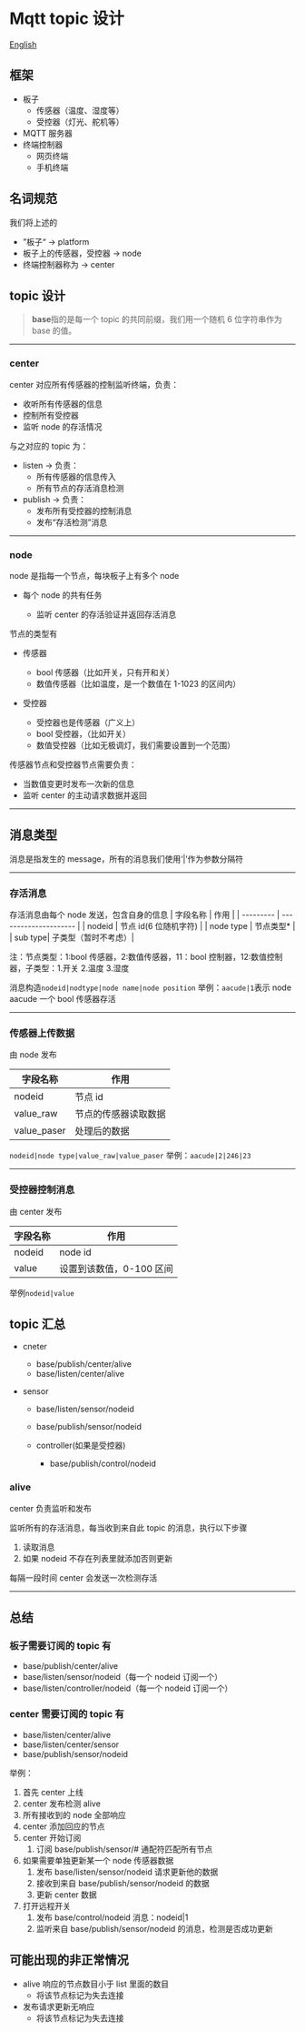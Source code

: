 # Mqtt topic 设计

[English](./readme_en.md)

## 框架

- 板子
  - 传感器（温度、湿度等）
  - 受控器（灯光、舵机等）
- MQTT 服务器
- 终端控制器
  - 网页终端
  - 手机终端

## 名词规范

我们将上述的

- ”板子“ -> platform
- 板子上的传感器，受控器 -> node
- 终端控制器称为 -> center

## topic 设计

> **base**指的是每一个 topic 的共同前缀，我们用一个随机 6 位字符串作为 base 的值。

---

### center

center 对应所有传感器的控制监听终端，负责：

- 收听所有传感器的信息
- 控制所有受控器
- 监听 node 的存活情况

与之对应的 topic 为：

- listen -> 负责：
  - 所有传感器的信息传入
  - 所有节点的存活消息检测
- publish -> 负责：
  - 发布所有受控器的控制消息
  - 发布“存活检测”消息

---

### node

node 是指每一个节点，每块板子上有多个 node

- 每个 node 的共有任务

  - 监听 center 的存活验证并返回存活消息

节点的类型有

- 传感器

  - bool 传感器（比如开关，只有开和关）
  - 数值传感器（比如温度，是一个数值在 1-1023 的区间内）

- 受控器
  - 受控器也是传感器（广义上）
  - bool 受控器，（比如开关）
  - 数值受控器（比如无极调灯，我们需要设置到一个范围）

传感器节点和受控器节点需要负责：

- 当数值变更时发布一次新的信息
- 监听 center 的主动请求数据并返回

---

## 消息类型

消息是指发生的 message，所有的消息我们使用‘|’作为参数分隔符

---

### 存活消息

存活消息由每个 node 发送，包含自身的信息
| 字段名称 | 作用 |
| --------- | --------------------- |
| nodeid | 节点 id(6 位随机字符) |
| node type | 节点类型\* |
| sub type| 子类型（暂时不考虑）|

注：节点类型：1:bool 传感器，2:数值传感器，11：bool 控制器，12:数值控制器，子类型：1.开关 2.温度 3.湿度

消息构造`nodeid|nodtype|node name|node position`
举例：`aacude|1`表示 node aacude 一个 bool 传感器存活

---

### 传感器上传数据

由 node 发布

| 字段名称    | 作用                 |
| ----------- | -------------------- |
| nodeid      | 节点 id              |
| value_raw   | 节点的传感器读取数据 |
| value_paser | 处理后的数据         |

`nodeid|node type|value_raw|value_paser`
举例：`aacude|2|246|23`

---

### 受控器控制消息

由 center 发布

| 字段名称 | 作用                     |
| -------- | ------------------------ |
| nodeid   | node id                  |
| value    | 设置到该数值，0-100 区间 |

举例`nodeid|value`

## topic 汇总

- cneter
  - base/publish/center/alive
  - base/listen/center/alive
- sensor

  - base/listen/sensor/nodeid
  - base/publish/sensor/nodeid

  - controller(如果是受控器)
    - base/publish/control/nodeid

### alive

center 负责监听和发布

监听所有的存活消息，每当收到来自此 topic 的消息，执行以下步骤

1. 读取消息
2. 如果 nodeid 不存在列表里就添加否则更新

每隔一段时间 center 会发送一次检测存活

---

## 总结

### 板子需要订阅的 topic 有

- base/publish/center/alive
- base/listen/sensor/nodeid（每一个 nodeid 订阅一个）
- base/listen/controller/nodeid（每一个 nodeid 订阅一个）

### center 需要订阅的 topic 有

- base/listen/center/alive
- base/listen/center/sensor
- base/publish/sensor/nodeid

举例：

1. 首先 center 上线
2. center 发布检测 alive
3. 所有接收到的 node 全部响应
4. center 添加回应的节点
5. center 开始订阅
   1. 订阅 base/publish/sensor/# 通配符匹配所有节点
6. 如果需要单独更新某一个 node 传感器数据
   1. 发布 base/listen/sensor/nodeid 请求更新他的数据
   2. 接收到来自 base/publish/sensor/nodeid 的数据
   3. 更新 center 数据
7. 打开远程开关
   1. 发布 base/control/nodeid 消息：nodeid|1
   2. 监听来自 base/publish/sensor/nodeid 的消息，检测是否成功更新

## 可能出现的非正常情况

- alive 响应的节点数目小于 list 里面的数目
  - 将该节点标记为失去连接
- 发布请求更新无响应
  - 将该节点标记为失去连接
